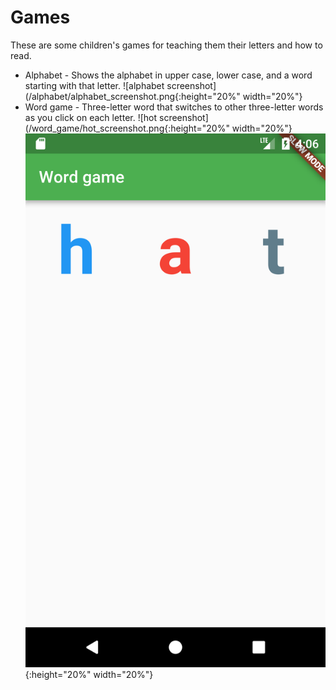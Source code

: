 # Games

These are some children's games for teaching them their letters and how to read.

- Alphabet - Shows the alphabet in upper case, lower case, and a word starting with that letter.
![alphabet screenshot](/alphabet/alphabet_screenshot.png{:height="20%" width="20%"}
- Word game - Three-letter word that switches to other three-letter words as you click on each letter.
![hot screenshot](/word_game/hot_screenshot.png{:height="20%" width="20%"}
![hat screenshot](/word_game/hat_screenshot.png){:height="20%" width="20%"}
